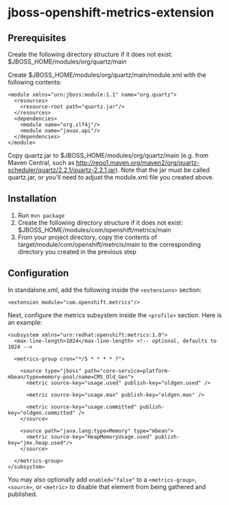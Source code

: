 # jboss-openshift-metrics-extension

## Prerequisites

Create the following directory structure if it does not exist: $JBOSS_HOME/modules/org/quartz/main

Create $JBOSS_HOME/modules/org/quartz/main/module.xml with the following contents:

    <module xmlns="urn:jboss:module:1.1" name="org.quartz">
      <resources>
        <resource-root path="quartz.jar"/>
      </resources>
      <dependencies>
        <module name="org.slf4j"/>
        <module name="javax.api"/>
      </dependencies>
    </module>

Copy quartz.jar to $JBOSS_HOME/modules/org/quartz/main (e.g. from Maven Central, such as http://repo1.maven.org/maven2/org/quartz-scheduler/quartz/2.2.1/quartz-2.2.1.jar). Note that the jar must be called quartz.jar, or you'll need to adjust the module.xml file you created above.

## Installation

1. Run `mvn package`
1. Create the following directory structure if it does not exist: $JBOSS_HOME/modules/com/openshift/metrics/main
1. From your project directory, copy the contents of target/module/com/openshift/metrcis/main to the corresponding directory you created in the previous step

## Configuration

In standalone.xml, add the following inside the `<extensions>` section:

`<extension module="com.openshift.metrics"/>`

Next, configure the metrics subsystem inside the `<profile>` section. Here is an example:

    <subsystem xmlns="urn:redhat:openshift:metrics:1.0">
      <max-line-length>1024</max-line-length> <!-- optional, defaults to 1024 -->

      <metrics-group cron="*/5 * * * * ?">

        <source type="jboss" path="core-service=platform-mbean/type=memory-pool/name=CMS_Old_Gen">
          <metric source-key="usage.used" publish-key="oldgen.used" />

          <metric source-key="usage.max" publish-key="oldgen.max" />

          <metric source-key="usage.committed" publish-key="oldgen.committed" />
        </source>

        <source path="java.lang:type=Memory" type="mbean">
          <metric source-key="HeapMemoryUsage.used" publish-key="jmx.heap.used"/>
        </source>

      </metrics-group>
    </subsystem>

You may also optionally add `enabled="false"` to a `<metrics-group>`, `<source>`, or `<metric>` to disable that element from being gathered and published.

